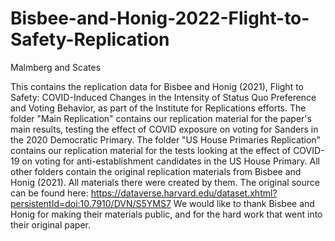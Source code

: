 # Bisbee-and-Honig-2022-Flight-to-Safety-Replication
Malmberg and Scates

This contains the replication data for Bisbee and Honig (2021), Flight to Safety: COVID-Induced Changes in the Intensity of Status Quo Preference and Voting Behavior, as part of the Institute for Replications efforts.
The folder "Main Replication" contains our replication material for the paper's main results, testing the effect of COVID exposure on voting for Sanders in the 2020 Democratic Primary.
The folder "US House Primaries Replication" contains our replication material for the tests looking at the effect of COVID-19 on voting for anti-establishment candidates in the US House Primary.
All other folders contain the original replication materials from Bisbee and Honig (2021). All materials there were created by them. The original source can be found here: https://dataverse.harvard.edu/dataset.xhtml?persistentId=doi:10.7910/DVN/S5YMS7
We would like to thank Bisbee and Honig for making their materials public, and for the hard work that went into their original paper.
